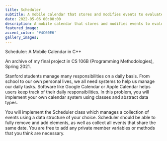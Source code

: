 ```yaml
---
title: Scheduler
subtitle: A mobile calendar that stores and modifies events to evaluate students’ skills.
date: 2022-05-06 00:00:00
description: A mobile calendar that stores and modifies events to evaluate students’ skills. The assignment tests mastery of classes, Big O analysis, and nested data structures. I developed several test cases to ensure program solution was functional.
featured_image: 
accent_color: '#4C60E6'
gallery_images:
---
```


Scheduler: A Mobile Calendar in C++

An archive of my final project in CS 106B (Programming Methodologies), Spring 2021.

Stanford students manage many responsibilities on a daily basis. From school to our own personal lives, we all need systems to help us manage our daily tasks. Software like Google Calendar or Apple Calendar helps users keep track of their daily responsibilities. In this problem, you will implement your own calendar system using classes and abstract data types.

You will implement the Scheduler class which manages a collection of events using a data structure of your choice. Scheduler should be able to fully remove and add elements, as well as collect all events that share the same date. You are free to add any private member variables or methods that you think are necessary.
